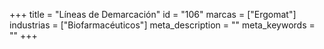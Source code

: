 +++
title = "Líneas de Demarcación"
id = "106"
marcas = ["Ergomat"]
industrias = ["Biofarmacéuticos"]
meta_description = ""
meta_keywords = ""
+++
